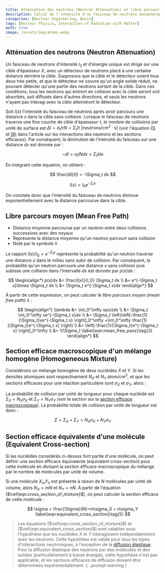 ```yaml
---
title: Atténuation des neutrons (Neutron Attenuation) et libre parcours moyen (Mean Free Path)
description: Calcul de l'intensité d'un faisceau de neutrons monoénergétique en fonction de la distance traversée dans une cible, dérivation du libre parcours moyen des neutrons, et détermination des sections efficaces macroscopiques pour les mélanges homogènes et les molécules.
categories: [Nuclear Engineering, Basis]
tags: [Nuclear Physics, Interaction of Radiation with Matter]
math: true
image: /assets/img/atoms.webp
---
```


## Atténuation des neutrons (Neutron Attenuation)
Un faisceau de neutrons d'intensité $I_0$ et d'énergie unique est dirigé sur une cible d'épaisseur $X$, avec un détecteur de neutrons placé à une certaine distance derrière la cible. Supposons que la cible et le détecteur soient tous deux très petits, et que le détecteur ne couvre qu'un angle solide réduit, ne pouvant détecter qu'une partie des neutrons sortant de la cible. Dans ces conditions, tous les neutrons qui entrent en collision avec la cible seront soit absorbés, soit diffusés dans d'autres directions, et seuls les neutrons n'ayant pas interagi avec la cible atteindront le détecteur.

Soit $I(x)$ l'intensité du faisceau de neutrons après avoir parcouru une distance $x$ dans la cible sans collision. Lorsque le faisceau de neutrons traverse une fine couche de cible d'épaisseur $\tau$, le nombre de collisions par unité de surface est $\Delta I = \sigma_t I\tau N = \Sigma_t I\tau \ \text{[neutrons/cm}^2\cdot\text{s]}$ (voir l'équation [(1)](/posts/Neutron-Interactions-and-Cross-sections/#section-efficace-cross-section-ou-section-efficace-microscopique-microscopic-cross-section) et [(8)](/posts/Neutron-Interactions-and-Cross-sections/#densité-de-collision-collision-density-ou-taux-de-réaction-reaction-rate) dans l'article sur les interactions des neutrons et les sections efficaces). Par conséquent, la diminution de l'intensité du faisceau sur une distance $dx$ est donnée par :

$$ -dI = \sigma_t IN dx = \Sigma_t I dx \tag{1} $$

En intégrant cette équation, on obtient :

$$ \frac{dI}{I} = -\Sigma_t dx $$

$$ I(x) = I_0e^{-\Sigma_t x} \tag{2} $$

On constate donc que l'intensité du faisceau de neutrons diminue exponentiellement avec la distance parcourue dans la cible.

## Libre parcours moyen (Mean Free Path)
- Distance moyenne parcourue par un neutron entre deux collisions successives avec des noyaux
- Représente la distance moyenne qu'un neutron parcourt sans collision
- Noté par le symbole $\lambda$

Le rapport $I(x)/I_0=e^{-\Sigma_t x}$ représente la probabilité qu'un neutron traverse une distance $x$ dans le milieu sans subir de collision. Par conséquent, la probabilité qu'un neutron parcoure une distance $x$ sans collision puis subisse une collision dans l'intervalle $dx$ est donnée par $p(x)dx$ :

$$ \begin{align*}
p(x)dx &= \frac{I(x)}{I_0} \Sigma_t dx
\\ &= e^{-\Sigma_t x}\times \Sigma_t dx
\\ &= \Sigma_t e^{-\Sigma_t x}dx
\end{align*}
$$

À partir de cette expression, on peut calculer le *libre parcours moyen (mean free path)* $\lambda$ :

$$ \begin{align*}
\lambda &= \int_0^\infty xp(x)dx
\\ &= \Sigma_t \int_0^\infty xe^{-\Sigma_t x}dx
\\ &= \Sigma_t \left(\left[-\frac{1}{\Sigma_t}xe^{-\Sigma_t x} \right]_0^\infty +\int_0^\infty \frac{1}{\Sigma_t}e^{-\Sigma_t x} \right)
\\ &= \left[-\frac{1}{\Sigma_t}e^{-\Sigma_t x} \right]_0^\infty
\\ &= 1/\Sigma_t \label{eqn:mean_free_pass}\tag{3}
\end{align*}
$$

## Section efficace macroscopique d'un mélange homogène (Homogeneous Mixture)
Considérons un mélange homogène de deux nucléides $X$ et $Y$. Si les densités atomiques sont respectivement $N_X$ et $N_Y$ $\text{atom/cm}^3$, et que les sections efficaces pour une réaction particulière sont $\sigma_X$ et $\sigma_Y$, alors :

La probabilité de collision par unité de longueur pour chaque nucléide est $\Sigma_X=N_X\sigma_X$ et $\Sigma_Y=N_Y\sigma_Y$ (voir la section sur la [section efficace macroscopique](/posts/Neutron-Interactions-and-Cross-sections/#section-efficace-macroscopique-macroscopic-cross-section)). La probabilité totale de collision par unité de longueur est donc :

$$ \Sigma = \Sigma_X + \Sigma_Y = N_X\sigma_X + N_Y\sigma_Y \label{eqn:cross_section_of_mixture}\tag{4}$$

## Section efficace équivalente d'une molécule (Equivalent Cross-section)
Si les nucléides considérés ci-dessus font partie d'une molécule, on peut définir une section efficace équivalente (equivalent cross-section) pour cette molécule en divisant la section efficace macroscopique du mélange par le nombre de molécules par unité de volume.

Si une molécule $X_mY_n$ est présente à raison de $N$ molécules par unité de volume, alors $N_X=mN$ et $N_Y=nN$. À partir de l'équation ($\ref{eqn:cross_section_of_mixture}$), on peut calculer la section efficace de cette molécule :

$$ \sigma = \frac{\Sigma}{N}=m\sigma_X + n\sigma_Y \label{eqn:equivalent_cross_section}\tag{5} $$

> Les équations ($\ref{eqn:cross_section_of_mixture}$) et ($\ref{eqn:equivalent_cross_section}$) sont valables sous l'hypothèse que les nucléides $X$ et $Y$ interagissent indépendamment avec les neutrons. Cette hypothèse est valide pour tous les types d'interactions neutroniques, à l'exception de la [diffusion élastique](/posts/Neutron-Interactions-and-Cross-sections/#diffusion-élastique-elastic-scattering).
> Pour la diffusion élastique des neutrons par des molécules et des solides (particulièrement à basse énergie), cette hypothèse n'est pas applicable, et les sections efficaces de diffusion doivent être déterminées expérimentalement.
{: .prompt-warning }
